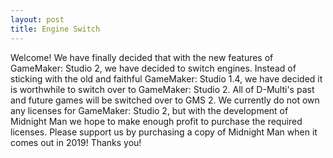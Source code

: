 ```yaml
---
layout: post
title: Engine Switch
---
```


Welcome! We have finally decided that with the new features of GameMaker: Studio 2, we have decided to switch engines. Instead of sticking with the old and faithful GameMaker: Studio 1.4, we have decided it is worthwhile to switch over to GameMaker: Studio 2. All of D-Multi's past and future games will be switched over to GMS 2. We currently do not own any licenses for GameMaker: Studio 2, but with the development of Midnight Man we hope to make enough profit to purchase the required licenses. Please support us by purchasing a copy of Midnight Man when it comes out in 2019! Thanks you!
